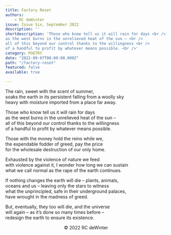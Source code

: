 ```yaml
---
title: Factory Reset
authors:
    - RC deWinter
issue: Issue Six, September 2022
description: ''
shortdescription: 'Those who know tell us it will rain for days <br /> 
as the west burns in the unrelieved heat of the sun – <br /> 
all of this beyond our control thanks to the willingness <br />
of a handful to profit by whatever means possible. <br />'
category: POETRY
date: "2022-09-07T08:00:00.000Z"
path: "/factory-reset"
featured: false
available: true

---
```


The rain, sweet with the scent of summer, <br />
soaks the earth in its persistent falling from a woolly sky <br /> 
heavy with moisture imported from a place far away. <br />

Those who know tell us it will rain for days <br /> 
as the west burns in the unrelieved heat of the sun – <br /> 
all of this beyond our control thanks to the willingness <br />
of a handful to profit by whatever means possible. <br />

Those with the money hold the reins while we, <br /> 
the expendable fodder of greed, pay the price  <br />
for the wholesale destruction of our only home. <br />

Exhausted by the violence of nature we feed <br />
with violence against it, I wonder how long we can sustain <br />
what we call normal as the rape of the earth continues. <br />

If nothing changes the earth will die – plants, animals,  <br />
oceans and us – leaving only the stars to witness <br />
what the unprincipled, safe in their underground palaces, <br />
have wrought in the madness of greed. <br />

But, eventually, they too will die, and the universe <br /> 
will again – as it’s done so many times before – <br />
redesign the earth to ensure its existence. <br />


<p style="text-align: center;">© 2022 RC deWinter</p>